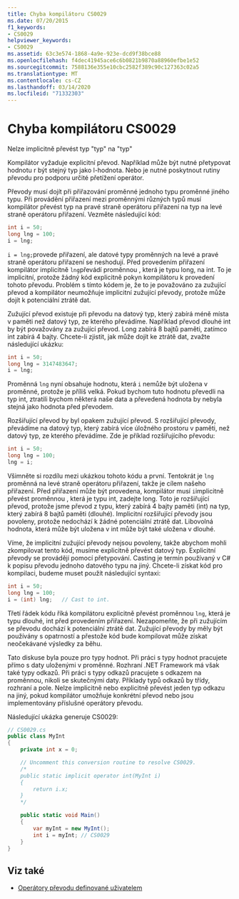 ```yaml
---
title: Chyba kompilátoru CS0029
ms.date: 07/20/2015
f1_keywords:
- CS0029
helpviewer_keywords:
- CS0029
ms.assetid: 63c3e574-1868-4a9e-923e-dcd9f38bce88
ms.openlocfilehash: f4dec41945ace6c6b0821b9870a88960efbe1e52
ms.sourcegitcommit: 7588136e355e10cbc2582f389c90c127363c02a5
ms.translationtype: MT
ms.contentlocale: cs-CZ
ms.lasthandoff: 03/14/2020
ms.locfileid: "71332303"
---
```

# <a name="compiler-error-cs0029"></a>Chyba kompilátoru CS0029

Nelze implicitně převést typ "typ" na "typ"

 Kompilátor vyžaduje explicitní převod. Například může být nutné přetypovat hodnotu r být stejný typ jako l-hodnota. Nebo je nutné poskytnout rutiny převodu pro podporu určité přetížení operátor.

 Převody musí dojít při přiřazování proměnné jednoho typu proměnné jiného typu. Při provádění přiřazení mezi proměnnými různých typů musí kompilátor převést typ na pravé straně operátoru přiřazení na typ na levé straně operátoru přiřazení. Vezměte následující kód:

```csharp
int i = 50;
long lng = 100;
i = lng;
```

 `i = lng;`provede přiřazení, ale datové typy proměnných na levé a pravé straně operátoru přiřazení se neshodují. Před provedením přiřazení kompilátor implicitně `lng`převádí proměnnou , která je typu long, na int. To je implicitní, protože žádný kód explicitně pokyn kompilátoru k provedení tohoto převodu. Problém s tímto kódem je, že to je považováno za zužující převod a kompilátor neumožňuje implicitní zužující převody, protože může dojít k potenciální ztrátě dat.

 Zužující převod existuje při převodu na datový typ, který zabírá méně místa v paměti než datový typ, ze kterého převádíme. Například převod dlouhé int by být považovány za zužující převod. Long zabírá 8 bajtů paměti, zatímco int zabírá 4 bajty. Chcete-li zjistit, jak může dojít ke ztrátě dat, zvažte následující ukázku:

```csharp
int i = 50;
long lng = 3147483647;
i = lng;
```

 Proměnná `lng` nyní obsahuje hodnotu, která `i` nemůže být uložena v proměnné, protože je příliš velká. Pokud bychom tuto hodnotu převedli na typ int, ztratili bychom některá naše data a převedená hodnota by nebyla stejná jako hodnota před převodem.

 Rozšiřující převod by byl opakem zužující převod. S rozšiřující převody, převádíme na datový typ, který zabírá více úložného prostoru v paměti, než datový typ, ze kterého převádíme. Zde je příklad rozšiřujícího převodu:

```csharp
int i = 50;
long lng = 100;
lng = i;
```

 Všimněte si rozdílu mezi ukázkou tohoto kódu a první. Tentokrát je `lng` proměnná na levé straně operátoru přiřazení, takže je cílem našeho přiřazení. Před přiřazení může být provedena, kompilátor musí `i`implicitně převést proměnnou , která je typu int, zadejte long. Toto je rozšiřující převod, protože jsme převod z typu, který zabírá 4 bajty paměti (int) na typ, který zabírá 8 bajtů paměti (dlouhé). Implicitní rozšiřující převody jsou povoleny, protože nedochází k žádné potenciální ztrátě dat. Libovolná hodnota, která může být uložena v int může být také uložena v dlouhé.

 Víme, že implicitní zužující převody nejsou povoleny, takže abychom mohli zkompilovat tento kód, musíme explicitně převést datový typ. Explicitní převody se provádějí pomocí přetypování. Casting je termín používaný v C# k popisu převodu jednoho datového typu na jiný. Chcete-li získat kód pro kompilaci, budeme muset použít následující syntaxi:

```csharp
int i = 50;
long lng = 100;
i = (int) lng;   // Cast to int.
```

 Třetí řádek kódu říká kompilátoru explicitně převést proměnnou `lng`, která je typu dlouhé, int před provedením přiřazení. Nezapomeňte, že při zužujícím se převodu dochází k potenciální ztrátě dat. Zužující převody by měly být používány s opatrností a přestože kód bude kompilovat může získat neočekávané výsledky za běhu.

 Tato diskuse byla pouze pro typy hodnot. Při práci s typy hodnot pracujete přímo s daty uloženými v proměnné. Rozhraní .NET Framework má však také typy odkazů. Při práci s typy odkazů pracujete s odkazem na proměnnou, nikoli se skutečnými daty. Příklady typů odkazů by třídy, rozhraní a pole. Nelze implicitně nebo explicitně převést jeden typ odkazu na jiný, pokud kompilátor umožňuje konkrétní převod nebo jsou implementovány příslušné operátory převodu.

 Následující ukázka generuje CS0029:

```csharp
// CS0029.cs
public class MyInt
{
    private int x = 0;

    // Uncomment this conversion routine to resolve CS0029.
    /*
    public static implicit operator int(MyInt i)
    {
        return i.x;
    }
    */

    public static void Main()
    {
        var myInt = new MyInt();
        int i = myInt; // CS0029
    }
}
```

## <a name="see-also"></a>Viz také

- [Operátory převodu definované uživatelem](../operators/user-defined-conversion-operators.md)

